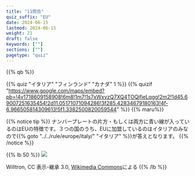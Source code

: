 ```yaml
---
title: "11問目"
quiz_suffix: "EU"
date: 2024-06-15
lastmod: 2024-06-15
weight: 21
draft: false
keywords: [""]
sections: [""]
pagetype: "quiz"
---
```


{{% qb %}}

{{% quiz "イタリア" "フィンランド" "カナダ" 1 %}}
{{% quizif "https://www.google.com/maps/embed?pb=!4v1718609158908!6m8!1m7!1s7xWxvzQ7XQ4TOQjfieLqgg!2m2!1d45.69007251635454!2d11.05171071094286!3f285.42834679180163!4f-6.966505814309613!5f1.3382500820059544" %}}
{{% maru%}}

<div class="googlemap-if ansarea transparent-area">
{{% notice tip %}}
ナンバープレートの片方・もしくは両方に青い線が入っているのはEUの特徴です。３つの国のうち、EUに加盟しているのはイタリアのみなので{{% goto "../../rule/europe/italy/" "イタリア" %}}が答えとなります。
{{% /notice %}}

{{% lb 50 %}}
![](https://geopinning.space/rule/europe/italy/2023-04-12-11-23-23.png)

Willtron, CC 表示-継承 3.0, <a href="https://commons.wikimedia.org/w/index.php?curid=4619704">Wikimedia Commons</a>による
{{% /lb %}}
</div>